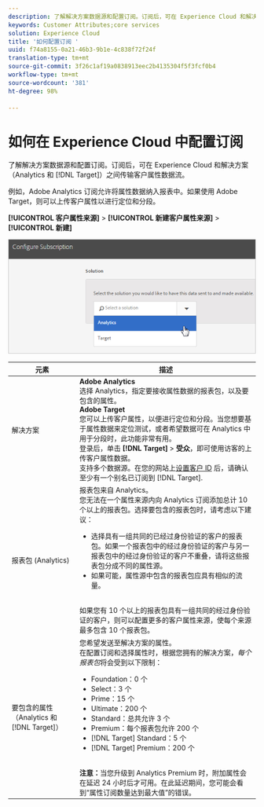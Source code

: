 ```yaml
---
description: 了解解决方案数据源和配置订阅。订阅后，可在 Experience Cloud 和解决方案（Analytics 和 Target）之间传输客户属性数据流。
keywords: Customer Attributes;core services
solution: Experience Cloud
title: '如何配置订阅 '
uuid: f74a8155-0a21-46b3-9b1e-4c838f72f24f
translation-type: tm+mt
source-git-commit: 3f26c1af19a0838913eec2b4135304f5f3fcf0b4
workflow-type: tm+mt
source-wordcount: '381'
ht-degree: 98%

---
```



# 如何在 Experience Cloud 中配置订阅

了解解决方案数据源和配置订阅。订阅后，可在 Experience Cloud 和解决方案（Analytics 和 [!DNL Target]）之间传输客户属性数据流。

例如，Adobe Analytics 订阅允许将属性数据纳入报表中。如果使用 Adobe Target，则可以上传客户属性以进行定位和分段。

**[!UICONTROL 客户属性来源]** > **[!UICONTROL 新建客户属性来源]** > **[!UICONTROL 新建]**

![](assets/configure_subscription_page.png)

| 元素 | 描述 |
|--- |--- |
| 解决方案 | **Adobe Analytics**<br>&#x200B;选择 Analytics，指定要接收属性数据的报表包，以及要包含的属性。<br>**Adobe Target**<br>&#x200B;您可以上传客户属性，以便进行定位和分段。当您想要基于属性数据来定位测试，或者希望数据可在 Analytics 中用于分段时，此功能非常有用。<br>登录后，单击 **[!DNL Target]** > **受众**，即可使用访客的上传客户属性数据。<br>支持多个数据源。在您的网站上[设置客户 ID](../core-services/core-services.md) 后，请确认至少有一个别名已订阅到 [!DNL Target]. |
| 报表包 (Analytics) | 报表包来自 Analytics。<br>您无法在一个属性来源内向 Analytics 订阅添加总计 10 个以上的报表包。选择要包含的报表包时，请考虑以下建议：<ul><li>选择具有一组共同的已经过身份验证的客户的报表包。如果一个报表包中的经过身份验证的客户与另一报表包中的经过身份验证的客户不重叠，请将这些报表包分成不同的属性源。</li><li>如果可能，属性源中包含的报表包应具有相似的流量。</li></ul><br>如果您有 10 个以上的报表包具有一组共同的经过身份验证的客户，则可以配置更多的客户属性来源，使每个来源最多包含 10 个报表包。 |
| 要包含的属性（Analytics 和 [!DNL Target]） | 您希望发送至解决方案的属性。<br>在配置订阅和选择属性时，根据您拥有的解决方案，_每个报表包_&#x200B;将会受到以下限制：<ul><li>Foundation：0 个</li><li>Select：3 个</li><li>Prime：15 个</li><li>Ultimate：200 个</li><li>Standard：总共允许 3 个</li><li>Premium：每个报表包允许 200 个</li><li>[!DNL Target] Standard：5 个</li><li>[!DNL Target] Premium：200 个</li></ul><br>**注意：**&#x200B;当您升级到 Analytics Premium 时，附加属性会在延迟 24 小时后才可用。在此延迟期间，您可能会看到“属性订阅数量达到最大值”的错误。 |
